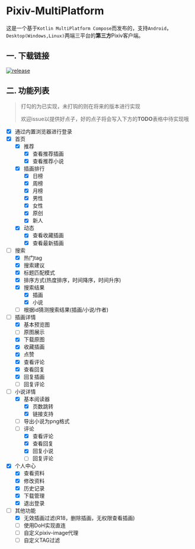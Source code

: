 # Pixiv-MultiPlatform

这是一个基于`Kotlin MultiPlatform Compose`而发布的，支持`Android`，`Desktop(Windows,Linux)`两端三平台的**第三方**Pixiv客户端。

## 一. 下载链接

[![release](https://img.shields.io/github/v/release/kagg886/Pixiv-MultiPlatform)](https://github.com/kagg886/Pixiv-MultiPlatform/releases/latest)

## 二. 功能列表

> 打勾的为已实现，未打钩的则在将来的版本进行实现
>
> 欢迎issue以提供好点子，好的点子将会写入下方的**TODO**表格中待实现哦

- [x] 通过内置浏览器进行登录
- [x] 首页
  - [x] 推荐
    - [x] 查看推荐插画
    - [x] 查看推荐小说
  - [x] 插画排行
    - [x] 日榜
    - [x] 周榜
    - [x] 月榜
    - [x] 男性
    - [x] 女性
    - [x] 原创
    - [x] 新人
  - [x] 动态
    - [x] 查看收藏插画
    - [x] 查看最新插画
- [ ] 搜索
  - [x] 热门tag
  - [x] 搜索建议
  - [x] 标题匹配模式
  - [x] 排序方式(热度排序，时间降序，时间升序)
  - [x] 搜索结果
    - [x] 插画
    - [x] 小说
  - [ ] 根据id猜测搜索结果(插画/小说/作者)
- [ ] 插画详情
  - [x] 基本预览图
  - [ ] 原图展示
  - [x] 下载原图
  - [x] 收藏插画
  - [x] 点赞
  - [x] 查看评论
  - [x] 查看回复
  - [x] 回复插画
  - [ ] 回复评论
- [ ] 小说详情
  - [x] 基本阅读器
    - [x] 页数跳转
    - [x] 链接支持
  - [ ] 导出小说为png格式
  - [ ] 评论
    - [x] 查看评论
    - [x] 查看回复
    - [x] 回复小说
    - [ ] 回复评论
- [x] 个人中心
  - [x] 查看资料
  - [x] 修改资料
  - [x] 历史记录
  - [x] 下载管理
  - [x] 退出登录

- [ ] 其他功能
  - [x] 无效插画过滤(R18，删除插画，无权限查看插画)
  - [ ] 使用DoH实现直连
  - [ ] 自定义pixiv-image代理
  - [ ] 自定义TAG过滤